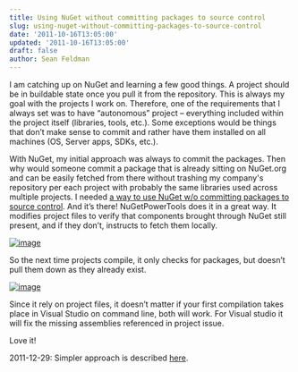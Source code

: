 ```yaml
---
title: Using NuGet without committing packages to source control
slug: using-nuget-without-committing-packages-to-source-control
date: '2011-10-16T13:05:00'
updated: '2011-10-16T13:05:00'
draft: false
author: Sean Feldman
---
```



I am catching up on NuGet and learning a few good things. A project should be in buildable state once you pull it from the repository. This is always my goal with the projects I work on. Therefore, one of the requirements that I always set was to have “autonomous” project – everything included within the project itself (libraries, tools, etc.). Some exceptions would be things that don’t make sense to commit and rather have them installed on all machines (OS, Server apps, SDKs, etc.).

With NuGet, my initial approach was always to commit the packages. Then why would someone commit a package that is already sitting on NuGet.org and can be easily fetched from there without trashing my company's repository per each project with probably the same libraries used across multiple projects. I needed [a way to use NuGet w/o committing packages to source control](http://docs.nuget.org/docs/workflows/using-nuget-without-committing-packages). And it’s there! NuGetPowerTools does it in a great way. It modifies project files to verify that components brought through NuGet still present, and if they don’t, instructs to fetch them locally.

[![image](https://aspblogs.blob.core.windows.net/media/sfeldman/Windows-Live-Writer/Using-NuGet-without-committing-packages-_D9C/image_thumb.png "image")](https://aspblogs.blob.core.windows.net/media/sfeldman/Windows-Live-Writer/Using-NuGet-without-committing-packages-_D9C/image_2.png)

So the next time projects compile, it only checks for packages, but doesn’t pull them down as they already exist.

[![image](https://aspblogs.blob.core.windows.net/media/sfeldman/Windows-Live-Writer/Using-NuGet-without-committing-packages-_D9C/image_thumb_1.png "image")](https://aspblogs.blob.core.windows.net/media/sfeldman/Windows-Live-Writer/Using-NuGet-without-committing-packages-_D9C/image_4.png)

Since it rely on project files, it doesn’t matter if your first compilation takes place in Visual Studio on command line, both will work. For Visual studio it will fix the missing assemblies referenced in project issue.

Love it!

2011-12-29: Simpler approach is described [here](http://docs.nuget.org/docs/workflows/using-nuget-without-committing-packages).


